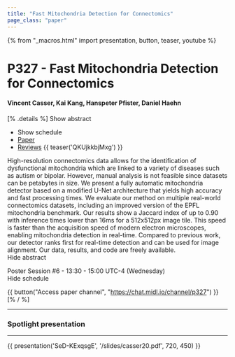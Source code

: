 ```yaml
---
title: "Fast Mitochondria Detection for Connectomics"
page_class: "paper"
---
```


{% from "_macros.html" import presentation, button, teaser, youtube %}

# P327 - Fast Mitochondria Detection for Connectomics

#### Vincent Casser, Kai Kang, Hanspeter Pfister, Daniel Haehn

[% .details %]
<a class="toggle_visibility" data-selector=".abstract" data-level="3">Show abstract</a>
- <a class="toggle_visibility" data-selector=".schedule" data-level="3">Show schedule</a>
- <a href="https://openreview.net/pdf?id=dGd1Z9CHAg">Paper</a>
- <a href="https://openreview.net/forum?id=dGd1Z9CHAg">Reviews</a>
{{ teaser('QKUjkkbjMxg') }}

<p>
    <span class="abstract">
        High-resolution connectomics data allows for the identification of dysfunctional mitochondria which are linked to a variety of diseases such as autism or bipolar. However, manual analysis is not feasible since datasets can be petabytes in size. We present a fully automatic mitochondria detector based on a modified U-Net architecture that yields high accuracy and fast processing times. We evaluate our method on multiple real-world connectomics datasets, including an improved version of the EPFL mitochondria benchmark. Our results show a Jaccard index of up to 0.90 with inference times lower than 16ms for a 512x512px image tile. This speed is faster than the acquisition speed of modern electron microscopes, enabling mitochondria detection in real-time. Compared to previous work, our detector ranks first for real-time detection and can be used for image alignment. Our data, results, and code are freely available. 
        <br>
        <span class="actions"><a class="toggle_visibility" data-level="2">Hide abstract</a></span>
    </span>
</p>

<p>
    <span class="schedule">
        Poster Session #6  - 13:30 - 15:00 UTC-4 (Wednesday)
        <br>
        <span class="actions"><a class="toggle_visibility" data-level="2">Hide schedule</a></span>
    </span>
</p>

{{ button("Access paper channel", "https://chat.midl.io/channel/p327") }}
[% / %]

---


### Spotlight presentation

---

{{ presentation('SeD-KExqsgE', '/slides/casser20.pdf', 720, 450) }}